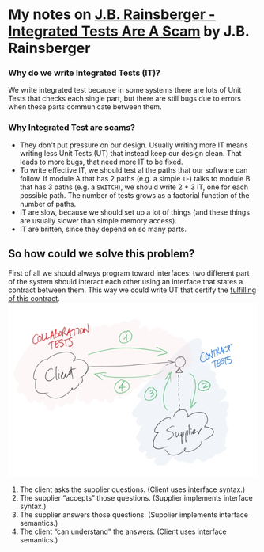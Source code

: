 # My notes on [J.B. Rainsberger - Integrated Tests Are A Scam](http://vimeo.com/80533536) by J.B. Rainsberger

### Why do we write Integrated Tests (IT)?
We write integrated test because in some systems there are lots of Unit Tests that checks each single part, 
but there are still bugs due to errors when these parts communicate between them.  

### Why Integrated Test are scams? 
* They don't put pressure on our design. Usually writing more IT means writing less Unit Tests (UT) that instead keep our design clean. That leads to more bugs, that need more IT to be fixed.
* To write effective IT, we should test al the paths that our software can follow. 
If module A that has 2 paths (e.g. a simple `IF`) talks to module B that has 3 paths (e.g. a `SWITCH`), we should write 2 * 3 IT, one for each possible path.
The number of tests grows as a factorial function of the number of paths.
* IT are slow, because we should set up a lot of things (and these things are usually slower than simple memory access).
* IT are britten, since they depend on so many parts. 

## So how could we solve this problem?
First of all we should always program toward interfaces: two different part of the system should interact each other using an interface that states a contract between them.
This way we could write UT that certify the [fulfilling of this contract](https://online-training.jbrains.ca/courses/the-jbrains-experience/lectures/5600334).
![Reinsberger IT schema](two-kinds-of-integration-tests.jpg) 

1) The client asks the supplier questions. (Client uses interface syntax.)
2) The supplier “accepts” those questions. (Supplier implements interface syntax.)
3) The supplier answers those questions. (Supplier implements interface semantics.)
4) The client “can understand” the answers. (Client uses interface semantics.)
